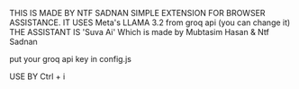 THIS IS MADE BY NTF SADNAN
SIMPLE EXTENSION FOR BROWSER ASSISTANCE. IT USES Meta's LLAMA 3.2 from groq api (you can change it)
THE ASSISTANT IS 'Suva Ai' Which is made by Mubtasim Hasan & Ntf Sadnan

put your groq api key in config.js

USE BY Ctrl + i
